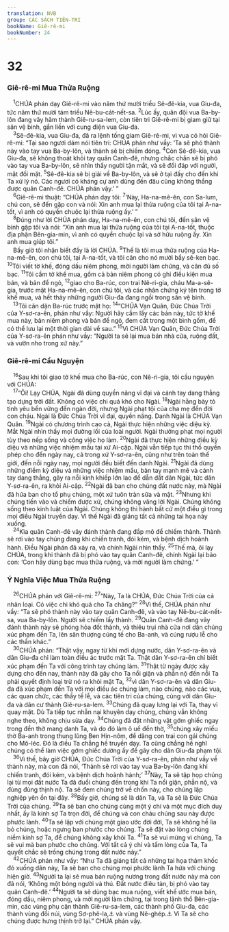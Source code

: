 ```yaml
---
translation: NVB
group: CÁC SÁCH TIÊN-TRI
bookName: Giê-rê-mi 
bookNumber: 24
---
```


<div class="title"><h1>32</h1><h3>Giê-rê-mi Mua Thửa Ruộng </h3></div>
<span class="verse gie_32_1"> <sup>1</sup>CHÚA phán dạy Giê-rê-mi vào năm thứ mười triều Sê-đê-kia, vua Giu-đa, tức năm thứ mười tám triều Nê-bu-cát-nết-sa. </span>
<span class="verse gie_32_2"><sup>2</sup>Lúc ấy, quân đội vua Ba-by-lôn đang vây hãm thành Giê-ru-sa-lem, còn tiên tri Giê-rê-mi bị giam giữ tại sân vệ binh, gắn liền với cung điện vua Giu-đa. <br/></span>
<span class="verse gie_32_3"> <sup>3</sup>Sê-đê-kia, vua Giu-đa, đã ra lệnh tống giam Giê-rê-mi, vì vua có hỏi Giê-rê-mi: “Tại sao ngươi dám nói tiên tri: CHÚA phán như vầy: ‘Ta sẽ phó thành này vào tay vua Ba-by-lôn, và thành sẽ bị chiếm đóng. </span>
<span class="verse gie_32_4"><sup>4</sup>Còn Sê-đê-kia, vua Giu-đa, sẽ không thoát khỏi tay quân Canh-đê, nhưng chắc chắn sẽ bị phó vào tay vua Ba-by-lôn, sẽ nhìn thấy người tận mắt, và sẽ đối đáp với người, mặt đối mặt. </span>
<span class="verse gie_32_5"><sup>5</sup>Sê-đê-kia sẽ bị giải về Ba-by-lôn, và sẽ ở tại đấy cho đến khi Ta xử lý nó. Các ngươi có kháng cự anh dũng đến đâu cũng không thắng được quân Canh-đê. CHÚA phán vậy.’ ” <br/></span>
<span class="verse gie_32_6"> <sup>6</sup>Giê-rê-mi thuật: “CHÚA phán dạy tôi: </span>
<span class="verse gie_32_7"><sup>7</sup>‘Này, Ha-na-mê-ên, con Sa-lum, chú con, sẽ đến gặp con và nói: Xin anh mua lại thửa ruộng của tôi tại A-na-tốt, vì anh có quyền chuộc lại thửa ruộng ấy.’ ” <br/></span>
<span class="verse gie_32_8"> <sup>8</sup>Đúng như lời CHÚA phán dạy, Ha-na-mê-ên, con chú tôi, đến sân vệ binh gặp tôi và nói: “Xin anh mua lại thửa ruộng của tôi tại A-na-tốt, thuộc địa phận Bên-gia-min, vì anh có quyền chuộc lại và sở hữu ruộng ấy. Xin anh mua giúp tôi.” <br/> Bấy giờ tôi nhận biết đấy là lời CHÚA. </span>
<span class="verse gie_32_9"><sup>9</sup>Thế là tôi mua thửa ruộng của Ha-na-mê-ên, con chú tôi, tại A-na-tốt, và tôi cân cho nó mười bẩy sê-ken bạc. </span>
<span class="verse gie_32_10"><sup>10</sup>Tôi viết tờ khế, đóng dấu niêm phong, mời người làm chứng, và cân đủ số bạc. </span>
<span class="verse gie_32_11"><sup>11</sup>Tôi cầm tờ khế mua, gồm cả bản niêm phong có ghi điều kiện mua bán, và bản để ngỏ, </span>
<span class="verse gie_32_12"><sup>12</sup>giao cho Ba-rúc, con trai Nê-ri-gia, cháu Ma-a-sê-gia, trước mặt Ha-na-mê-ên, con chú tôi, và các nhân chứng ký tên trong tờ khế mua, và hết thảy những người Giu-đa đang ngồi trong sân vệ binh. <br/></span>
<span class="verse gie_32_13"> <sup>13</sup>Tôi căn dặn Ba-rúc trước mặt họ: </span>
<span class="verse gie_32_14"><sup>14</sup>“CHÚA Vạn Quân, Đức Chúa Trời của Y-sơ-ra-ên, phán như vầy: Người hãy cầm lấy các bản này, tức tờ khế mua này, bản niêm phong và bản để ngỏ, đem cất trong một bình gốm, để có thể lưu lại một thời gian dài về sau.” </span>
<span class="verse gie_32_15"><sup>15</sup>Vì CHÚA Vạn Quân, Đức Chúa Trời của Y-sơ-ra-ên phán như vầy: “Người ta sẽ lại mua bán nhà cửa, ruộng đất, và vườn nho trong xứ này.” <br/></span>
<div class="title"><h3>Giê-rê-mi Cầu Nguyện </h3></div>
<span class="verse gie_32_16"> <sup>16</sup>Sau khi tôi giao tờ khế mua cho Ba-rúc, con Nê-ri-gia, tôi cầu nguyện với CHÚA: <br/></span>
<span class="verse gie_32_17"> <sup>17</sup>“Ôi! Lạy CHÚA, Ngài đã dùng quyền năng vĩ đại và cánh tay dang thẳng tạo dựng trời đất. Không có việc chi quá khó cho Ngài. </span>
<span class="verse gie_32_18"><sup>18</sup>Ngài hằng bày tỏ tình yêu bền vững đến ngàn đời, nhưng Ngài phạt tội của cha mẹ đến đời con cháu. Ngài là Đức Chúa Trời vĩ đại, quyền năng. Danh Ngài là CHÚA Vạn Quân. </span>
<span class="verse gie_32_19"><sup>19</sup>Ngài có chương trình cao cả, Ngài thực hiện những việc diệu kỳ. Mắt Ngài nhìn thấy mọi đường lối của loài người. Ngài thưởng phạt mọi người tùy theo nếp sống và công việc họ làm. </span>
<span class="verse gie_32_20"><sup>20</sup>Ngài đã thực hiện những điều kỳ diệu và những việc nhiệm mầu tại xứ Ai-cập. Ngài vẫn tiếp tục thi thố quyền phép cho đến ngày nay, cả trong xứ Y-sơ-ra-ên, cũng như trên toàn thế giới, đến nỗi ngày nay, mọi người đều biết đến danh Ngài. </span>
<span class="verse gie_32_21"><sup>21</sup>Ngài đã dùng những điềm kỳ diệu và những việc nhiệm mầu, bàn tay mạnh mẽ và cánh tay dang thẳng, gây ra nỗi kinh khiếp lớn lao để dẫn dắt dân Ngài, tức dân Y-sơ-ra-ên, ra khỏi Ai-cập. </span>
<span class="verse gie_32_22"><sup>22</sup>Ngài đã ban cho chúng đất nước này, mà Ngài đã hứa ban cho tổ phụ chúng, một xứ tuôn tràn sữa và mật. </span>
<span class="verse gie_32_23"><sup>23</sup>Nhưng khi chúng tiến vào và chiếm được xứ, chúng không vâng lời Ngài. Chúng không sống theo kinh luật của Ngài. Chúng không thi hành bất cứ một điều gì trong mọi điều Ngài truyền dạy. Vì thế Ngài đã giáng tất cả những tai họa này xuống. <br/></span>
<span class="verse gie_32_24"> <sup>24</sup>Kìa quân Canh-đê vây đánh thành đang đắp mô để chiếm thành. Thành sẽ rơi vào tay chúng đang khi chiến tranh, đói kém, và bệnh dịch hoành hành. Điều Ngài phán đã xảy ra, và chính Ngài nhìn thấy. </span>
<span class="verse gie_32_25"><sup>25</sup>Thế mà, ôi lạy CHÚA, trong khi thành đã bị phó vào tay quân Canh-đê, chính Ngài lại bảo con: ‘Con hãy dùng bạc mua thửa ruộng, và mời người làm chứng.’ ” <br/></span>
<div class="title"><h3>Ý Nghĩa Việc Mua Thửa Ruộng </h3></div>
<span class="verse gie_32_26"> <sup>26</sup>CHÚA phán với Giê-rê-mi: </span>
<span class="verse gie_32_27"><sup>27</sup>“Này, Ta là CHÚA, Đức Chúa Trời của cả nhân loại. Có việc chi khó quá cho Ta chăng?” </span>
<span class="verse gie_32_28"><sup>28</sup>Vì thế, CHÚA phán như vầy: “Ta sẽ phó thành này vào tay quân Canh-đê, và vào tay Nê-bu-cát-nết-sa, vua Ba-by-lôn. Người sẽ chiếm lấy thành. </span>
<span class="verse gie_32_29"><sup>29</sup>Quân Canh-đê đang vây đánh thành này sẽ phóng hỏa đốt thành, và thiêu trụi nhà cửa nơi dân chúng xúc phạm đến Ta, lên sân thượng cúng tế cho Ba-anh, và cúng rượu lễ cho các thần khác.” <br/></span>
<span class="verse gie_32_30"> <sup>30</sup>CHÚA phán: “Thật vậy, ngay từ khi mới dựng nước, dân Y-sơ-ra-ên và dân Giu-đa chỉ làm toàn điều ác trước mặt Ta. Thật dân Y-sơ-ra-ên chỉ biết xúc phạm đến Ta với công trình tay chúng làm. </span>
<span class="verse gie_32_31"><sup>31</sup>Thật từ ngày được xây dựng cho đến nay, thành này đã gây cho Ta nổi giận và phẫn nộ đến nỗi Ta phải quyết định loại trừ nó ra khỏi mặt Ta, </span>
<span class="verse gie_32_32"><sup>32</sup>vì dân Y-sơ-ra-ên và dân Giu-đa đã xúc phạm đến Ta với mọi điều ác chúng làm, nào chúng, nào các vua, các quan chức, các thầy tế lễ, và các tiên tri của chúng, cùng với dân Giu-đa và dân cư thành Giê-ru-sa-lem. </span>
<span class="verse gie_32_33"><sup>33</sup>Chúng đã quay lưng lại với Ta, thay vì quay mặt. Dù Ta tiếp tục nhẫn nại khuyên dạy chúng, chúng vẫn không nghe theo, không chịu sửa dạy. </span>
<span class="verse gie_32_34"><sup>34</sup>Chúng đã đặt những vật gớm ghiếc ngay trong đền thờ mang danh Ta, và do đó làm ô uế đền thờ, </span>
<span class="verse gie_32_35"><sup>35</sup>chúng xây miếu thờ Ba-anh trong thung lũng Ben Hin-nôm, để dâng con trai con gái chúng cho Mô-léc. Đó là điều Ta chẳng hề truyền dạy. Ta cũng chẳng hề nghĩ chúng có thể làm việc gớm ghiếc dường ấy để gây cho dân Giu-đa phạm tội. <br/></span>
<span class="verse gie_32_36"> <sup>36</sup>Vì thế, bây giờ CHÚA, Đức Chúa Trời của Y-sơ-ra-ên, phán như vầy về thành này, mà con đã nói, ‘Thành sẽ rơi vào tay vua Ba-by-lôn đang khi chiến tranh, đói kém, và bệnh dịch hoành hành;’ </span>
<span class="verse gie_32_37"><sup>37</sup>Này, Ta sẽ tập họp chúng lại từ mọi đất nước Ta đã đuổi chúng đến trong khi Ta nổi giận, phẫn nộ, và đùng đùng thịnh nộ. Ta sẽ đem chúng trở về chốn này, cho chúng lập nghiệp yên ổn tại đây. </span>
<span class="verse gie_32_38"><sup>38</sup>Bấy giờ, chúng sẽ là dân Ta, và Ta sẽ là Đức Chúa Trời của chúng. </span>
<span class="verse gie_32_39"><sup>39</sup>Ta sẽ ban cho chúng cùng một ý chí và một mục đích duy nhất, ấy là kính sợ Ta trọn đời, để chúng và con cháu chúng sau này được phước lành. </span>
<span class="verse gie_32_40"><sup>40</sup>Ta sẽ lập với chúng một giao ước đời đời, Ta sẽ không hề lìa bỏ chúng, hoặc ngưng ban phước cho chúng. Ta sẽ đặt vào lòng chúng niềm kính sợ Ta, để chúng không xây khỏi Ta. </span>
<span class="verse gie_32_41"><sup>41</sup>Ta sẽ vui mừng vì chúng, Ta sẽ vui mà ban phước cho chúng. Với tất cả ý chí và tấm lòng của Ta, Ta quyết chắc sẽ trồng chúng trong đất nước này.” <br/></span>
<span class="verse gie_32_42"> <sup>42</sup>CHÚA phán như vầy: “Như Ta đã giáng tất cả những tai họa thảm khốc đó xuống dân này, Ta sẽ ban cho chúng mọi phước lành Ta hứa với chúng hiện giờ. </span>
<span class="verse gie_32_43"><sup>43</sup>Người ta lại sẽ mua bán ruộng nương trong đất nước này mà con đã nói, ‘Không một bóng người và thú. Đất nước điêu tàn, bị phó vào tay quân Canh-đê.’ </span>
<span class="verse gie_32_44"><sup>44</sup>Người ta sẽ dùng bạc mua ruộng, viết khế ước mua bán, đóng dấu, niêm phong, và mời người làm chứng, tại trong lãnh thổ Bên-gia-min, các vùng phụ cận thành Giê-ru-sa-lem, các thành phố Giu-đa, các thành vùng đồi núi, vùng Sơ-phê-la,<a data-toggle="tooltip" data-placement="bottom" title="Đây là vùng đồng bằng phía tây, dưới chân đồi">⚓</a> và vùng Nê-ghép.<a data-toggle="tooltip" data-placement="bottom" title="Đây là vùng sa mạc phía nam">⚓</a> Vì Ta sẽ cho chúng được hưng thịnh trở lại.” CHÚA phán vậy. <br/></span>
